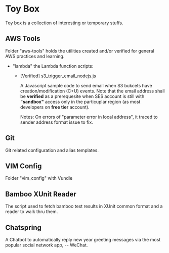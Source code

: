 # Toy Box 
Toy box is a collection of interesting or temporary stuffs.

## AWS Tools

Folder "aws-tools" holds the utilities created and/or verified for general AWS practices and learning.
   
- "lambda" the Lambda function scripts:
	- [Verified] s3_trigger_email_nodejs.js
	
	  A Javascript sample code to send email when S3 bukcets have creation/modification (C+U) events. Note that the email address shall be **verified** as a prerequesite when SES account is still with **"sandbox"** access only in the particuplar region (as most developers on **free tier** account).

	  Notes: On errors of "parameter error in local address", it traced to sender address format issue to fix.

## Git

Git related configuration and alias templates.

## VIM Config

Folder "vim_config" with Vundle

## Bamboo XUnit Reader

The script used to fetch bamboo test results in XUnit common format and a reader to walk thru them.

## Chatspring

A Chatbot to automatically reply new year greeting messages via the most popular social network app, -- WeChat.
